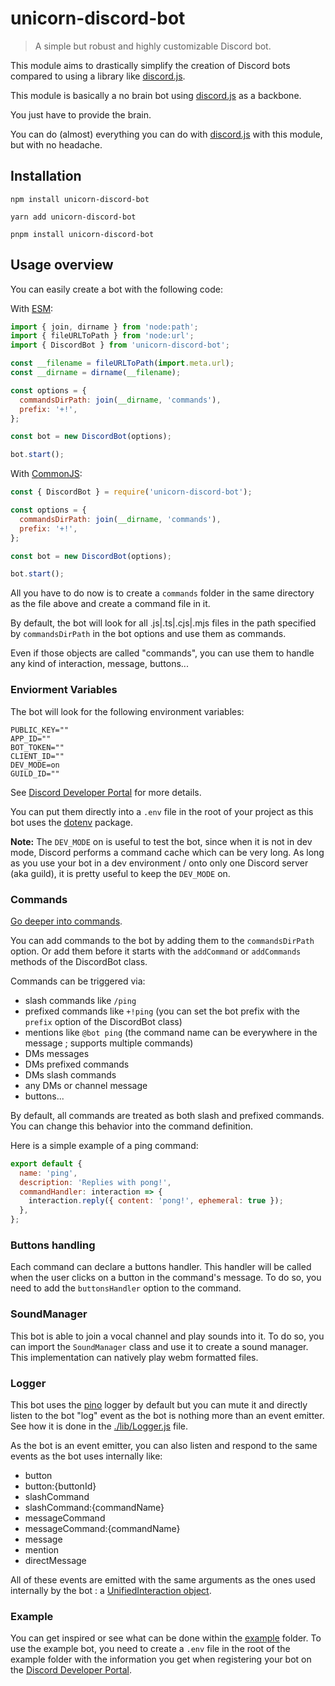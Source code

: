 # unicorn-discord-bot

> A simple but robust and highly customizable Discord bot.

This module aims to drastically simplify the creation of Discord bots compared to using a library like [discord.js](https://discord.js.org/). 

This module is basically a no brain bot using [discord.js](https://discord.js.org/) as a backbone. 

You just have to provide the brain.

You can do (almost) everything you can do with [discord.js](https://discord.js.org/) with this module, but with no headache.

## Installation

```shell
npm install unicorn-discord-bot

yarn add unicorn-discord-bot

pnpm install unicorn-discord-bot
```

## Usage overview

You can easily create a bot with the following code:

With [ESM](https://nodejs.org/api/esm.html):

```javascript
import { join, dirname } from 'node:path';
import { fileURLToPath } from 'node:url';
import { DiscordBot } from 'unicorn-discord-bot';

const __filename = fileURLToPath(import.meta.url);
const __dirname = dirname(__filename);

const options = {
  commandsDirPath: join(__dirname, 'commands'),
  prefix: '+!',
};

const bot = new DiscordBot(options);

bot.start();
```

With [CommonJS](https://nodejs.org/api/modules.html):

```javascript
const { DiscordBot } = require('unicorn-discord-bot');

const options = {
  commandsDirPath: join(__dirname, 'commands'),
  prefix: '+!',
};

const bot = new DiscordBot(options);

bot.start();
```

All you have to do now is to create a `commands` folder in the same directory as the file above and create a command 
file in it.

By default, the bot will look for all .js|.ts|.cjs|.mjs files in the path specified by `commandsDirPath` in the bot options
and use them as commands.

Even if those objects are called "commands", you can use them to handle any kind of interaction, message, buttons...

### Enviorment Variables

The bot will look for the following environment variables:

```shell
PUBLIC_KEY=""
APP_ID=""
BOT_TOKEN=""
CLIENT_ID=""
DEV_MODE=on
GUILD_ID=""
````

See [Discord Developer Portal](https://discord.com/developers/applications) for more details.

You can put them directly into a `.env` file in the root of your project as this bot uses the [dotenv](https://www.npmjs.com/package/dotenv) package.

**Note:** The `DEV_MODE` on is useful to test the bot, since when it is not in dev mode, Discord performs a command cache which can be very long.
As long as you use your bot in a dev environment / onto only one Discord server (aka guild), it is pretty useful to keep the `DEV_MODE` on.

### Commands

[Go deeper into commands](docs/commands.md).

You can add commands to the bot by adding them to the `commandsDirPath` option. Or add them before it starts with the `addCommand` or `addCommands` methods of the DiscordBot class.

Commands can be triggered via:
- slash commands like `/ping`
- prefixed commands like `+!ping` (you can set the bot prefix with the `prefix` option of the DiscordBot class)
- mentions like `@bot ping` (the command name can be everywhere in the message ; supports multiple commands)
- DMs messages
- DMs prefixed commands
- DMs slash commands
- any DMs or channel message
- buttons...

By default, all commands are treated as both slash and prefixed commands.
You can change this behavior into the command definition.

Here is a simple example of a ping command:

```javascript
export default {
  name: 'ping',
  description: 'Replies with pong!',
  commandHandler: interaction => {
    interaction.reply({ content: 'pong!', ephemeral: true });
  },
};
```

### Buttons handling

Each command can declare a buttons handler. This handler will be called when the user clicks on a button in the command's message.
To do so, you need to add the `buttonsHandler` option to the command.

### SoundManager

This bot is able to join a vocal channel and play sounds into it. To do so, you can import the `SoundManager` class and use it to create a sound manager.
This implementation can natively play webm formatted files.

### Logger

This bot uses the [pino](https://www.npmjs.com/package/pino) logger by default but you can mute it and directly listen to the bot "log" event as the bot is nothing more than an event emitter.
See how it is done in the [./lib/Logger.js](./lib/Logger.js) file.

As the bot is an event emitter, you can also listen and respond to the same events as the bot uses internally like:
- button
- button:{buttonId}
- slashCommand
- slashCommand:{commandName}
- messageCommand
- messageCommand:{commandName}
- message
- mention
- directMessage

All of these events are emitted with the same arguments as the ones used internally by the bot : a [UnifiedInteraction object](./docs/unifiedInteraction.md).

### Example

You can get inspired or see what can be done within the [example](example) folder.
To use the example bot, you need to create a `.env` file in the root of the example folder with the information you get when registering your bot on the [Discord Developer Portal](https://discord.com/developers/applications).
